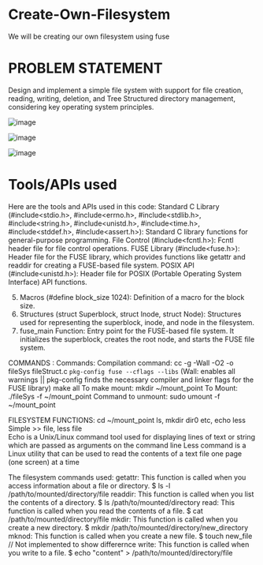 # Create-Own-Filesystem
We will be creating our own filesystem using fuse 

# PROBLEM STATEMENT
Design and implement a simple file system with support for file creation, reading, writing, deletion, and Tree Structured directory management, considering key operating system principles.

![image](https://github.com/kart2004/Create-Own-Filesystem/assets/111494403/c8609e00-ef63-41d9-9c2d-9fcb3f64d8c3)

![image](https://github.com/kart2004/Create-Own-Filesystem/assets/111494403/1118a760-45df-4588-a116-93268245bfb6)

![image](https://github.com/kart2004/Create-Own-Filesystem/assets/111494403/cfea393d-cde1-42da-8636-1bb9f203d127)




# Tools/APIs used
Here are the tools and APIs used in this code:
Standard C Library (#include<stdio.h>, #include<errno.h>, #include<stdlib.h>, #include<string.h>, #include<unistd.h>, #include<time.h>, #include<stddef.h>, #include<assert.h>):
Standard C library functions for general-purpose programming.
File Control (#include<fcntl.h>):
Fcntl header file for file control operations.
FUSE Library (#include<fuse.h>):
Header file for the FUSE library, which provides functions like getattr and readdir for creating a FUSE-based file system.
POSIX API (#include<unistd.h>):
Header file for POSIX (Portable Operating System Interface) API functions.

5. Macros (#define block_size 1024):
Definition of a macro for the block size.
6. Structures (struct Superblock, struct Inode, struct Node):
Structures used for representing the superblock, inode, and node in the filesystem.
7. fuse_main Function:
Entry point for the FUSE-based file system. It initializes the superblock, creates the root node, and starts the FUSE file system.



COMMANDS : 
Commands: Compilation command: cc -g -Wall -O2 -o fileSys fileStruct.c `pkg-config fuse --cflags --libs`
(Wall: enables all warnings || pkg-config finds the necessary compiler and linker flags for the FUSE library)
make all
To make mount: mkdir ~/mount_point
To Mount: ./fileSys -f ~/mount_point 
Command to unmount: sudo umount -f ~/mount_point

FILESYSTEM FUNCTIONS:
cd   ~/mount_point 
ls, mkdir dir0 etc,    echo less Simple >> file, less file  
Echo is a Unix/Linux command tool used for displaying lines of text or string which are passed as arguments on the command line 
Less command is a Linux utility that can be used to read the contents of a text file one page (one screen) at a time

The filesystem commands used:
getattr: This function is called when you access information about a file or directory. $ ls -l /path/to/mounted/directory/file
readdir: This function is called when you list the contents of a directory. $ ls /path/to/mounted/directory
read: This function is called when you read the contents of a file. $ cat /path/to/mounted/directory/file
mkdir: This function is called when you create a new directory. $ mkdir /path/to/mounted/directory/new_directory
mknod: This function is called when you create a new file. $ touch new_file // Not implemented to show differernce 
write: This function is called when you write to a file.  $ echo "content" > /path/to/mounted/directory/file
